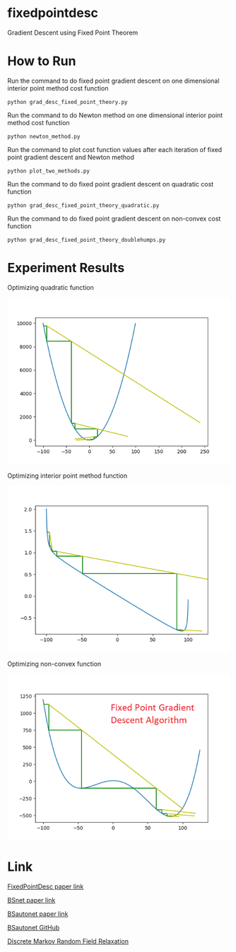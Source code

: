 # fixedpointdesc
Gradient Descent using Fixed Point Theorem

# How to Run

Run the command to do fixed point gradient descent on one dimensional interior point method cost function
```
python grad_desc_fixed_point_theory.py
```
Run the command to do Newton method on one dimensional interior point method cost function
```
python newton_method.py
```
Run the command to plot cost function values after each iteration of fixed point gradient descent and Newton method
```
python plot_two_methods.py
```

Run the command to do fixed point gradient descent on quadratic cost function
```
python grad_desc_fixed_point_theory_quadratic.py
```

Run the command to do fixed point gradient descent on non-convex cost function
```
python grad_desc_fixed_point_theory_doublehumps.py
```

# Experiment Results 

Optimizing quadratic function

![Optimizing quadratic function](https://github.com/singkuangtan/fixedpointdesc/blob/main/gd.png)

Optimizing interior point method function

![Optimizing interior point method function](https://github.com/singkuangtan/fixedpointdesc/blob/main/interior_point.png)

Optimizing non-convex function

![Optimizing non-convex function](https://github.com/singkuangtan/fixedpointdesc/blob/main/nonconvex2.png)

# Link
[FixedPointDesc paper link](https://vixra.org/abs/2302.0031)

[BSnet paper link](https://vixra.org/abs/2212.0193)

[BSautonet paper link](https://vixra.org/abs/2212.0208)

[BSautonet GitHub](https://github.com/singkuangtan/BSautonet)

[Discrete Markov Random Field Relaxation](https://vixra.org/abs/2112.0151)





